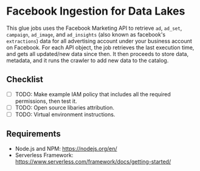 # Facebook Ingestion for Data Lakes

This glue jobs uses the Facebook Marketing API to retrieve `ad`, `ad_set`, `campaign`, `ad_image`, and `ad_insights` (also known as facebook's `extractions`) data for all advertising account under your business account on Facebook. 
For each API object, the job retrieves the last execution time, and gets all updated/new data since then. It then proceeds to store data, metadata, and it runs the crawler to add new data to the catalog.

## Checklist

- [ ] TODO: Make example IAM policy that includes all the required permissions, then test it.
- [ ] TODO: Open source libaries attribution.
- [ ] TODO: Virtual environment instructions.

## Requirements

- Node.js and NPM: https://nodejs.org/en/
- Serverless Framework: https://www.serverless.com/framework/docs/getting-started/
